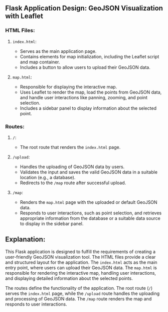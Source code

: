 ## Flask Application Design: GeoJSON Visualization with Leaflet

### HTML Files:

1. `index.html`:
   - Serves as the main application page.
   - Contains elements for map initialization, including the Leaflet script and map container.
   - Includes a button to allow users to upload their GeoJSON data.

2. `map.html`:
   - Responsible for displaying the interactive map.
   - Uses Leaflet to render the map, load the points from GeoJSON data, and handle user interactions like panning, zooming, and point selection.
   - Includes a sidebar panel to display information about the selected point.

### Routes:

1. `/`:
   - The root route that renders the `index.html` page.

2. `/upload`:
   - Handles the uploading of GeoJSON data by users.
   - Validates the input and saves the valid GeoJSON data in a suitable location (e.g., a database).
   - Redirects to the `/map` route after successful upload.

3. `/map`:
   - Renders the `map.html` page with the uploaded or default GeoJSON data.
   - Responds to user interactions, such as point selection, and retrieves appropriate information from the database or a suitable data source to display in the sidebar panel.

## Explanation:

This Flask application is designed to fulfill the requirements of creating a user-friendly GeoJSON visualization tool. The HTML files provide a clear and structured layout for the application. The `index.html` acts as the main entry point, where users can upload their GeoJSON data. The `map.html` is responsible for rendering the interactive map, handling user interactions, and displaying detailed information about the selected points.

The routes define the functionality of the application. The root route (`/`) serves the `index.html` page, while the `/upload` route handles the uploading and processing of GeoJSON data. The `/map` route renders the map and responds to user interactions.